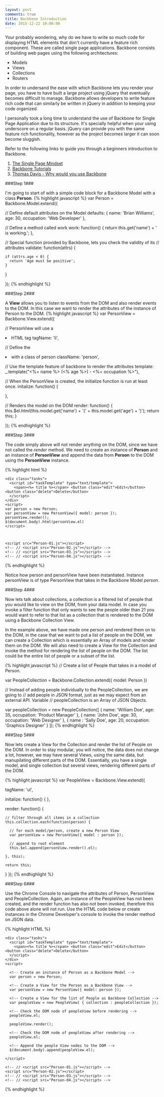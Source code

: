 ```yaml
---
layout: post
comments: true
title: Backbone Introduction
date: 2015-12-22 10:00:00
---
```


Your probably wondering, why do we have to write so much code for displaying HTML elements that don't currently have a feature rich component. These are called single page applications. Backbone consists of building web pages using the following architectures:

- Models
- Views
- Collections
- Routers

In order to undersand the ease with which Backbone lets you render your page, you have to have built a large project using jQuery that eventually becomes difficult to manage. Backbone allows developers to write feature rich code that can similarly be written in jQuery in addition to keeping your code organized. 

I personally took a long time to understand the use of Backbone for Single Page Application due to its structure. It's specially helpful when your using underscore on a regular basis. jQuery can provide you with the same feature rich functionality, however as the project becomes larger it can soon become sluggish.

Refer to the following links to guide you through a beginners introduction to Backbone.

1. [The Single Page Mindset](https://singlepagebook.supportbee.com/chapters/single-page-mindset/)
2. [Backbone Tutorials](https://backbonetutorials.com/)
3. [Thomas Davis - Why would you use Backbone](https://cdnjs.com/libraries/backbone.js/tutorials/why-would-you-use-backbone)

###Step 1###

I'm going to start of with a simple code block for a Backbone Model with a class **Person**.
{% highlight javascript %}
var Person = Backbone.Model.extend({
  
  // Define default attributes on the Model
  defaults: {
    name: 'Brian Williams',
    age: 30,
    occupation: 'Web Developer'
  },

  // Define a method called work
  work: function() {
    return this.get('name') + ' is working.';
  },
  
  // Special function provided by Backbone, lets you check the validity of its
  // attributes
  validate: function(attrs) {

    if (attrs.age < 0) {
      return 'Age must be positive';
    }
  }

});
{% endhighlight %}

###Step 2###

A **View** allows you to listen to events from the DOM and also render events to the DOM. In this case we want to render the attributes of the instance of Person to the DOM.
{% highlight javascript %}
var PersonView = Backbone.View.extend({
  
  // PersonView will use a <li> HTML tag
  tagName: 'li',
  
  // Define the <li> with a class of person
  className: 'person',
  
  // Use the template feature of backbone to render the attributes
  template: _.template("<%= name %> (<% age %>) - <%= occupation %>"),
  
  // When the PersonView is created, the initialize function is run at least once.
  initalize: function() {

  },
  
  // Renders the model on the DOM
  render: function() {  
    this.$el.html(this.model.get('name') + '(' + this.model.get('age') + ')');
    return this;
  }

});
{% endhighlight %}

###Step 3###

The code simply above will not render anything on the DOM, since we have not called the *render* method. We need to create an instance of **Person** and an instance of **PersonView** and append the data from **Person** to the DOM using the **PersonView** instance.

{% highlight html %}

<!DOCTYPE html>
<html>
<body>
    <head>
       <link rel="stylesheet" href="bower_components/bootstrap.css">
   </head>
    <script src="bower_components/jquery/jquery.js"></script>
    <script src="bower_components/underscore/underscore.js"></script>
    <script src="bower_components/backbone/backbone.js"></script>

   <script id="personTemplate" type="text/template">
      <%= name %> (<%= age %>) - <%= occupation %>
   </script>
    
    <div class="tasks">
      <script id="taskTemplate" type="text/template">
        <span><%= title %></span> <button class="edit">Edit</button> <button class="delete">Delete</button>
      </script>
    </div>
    <script>
    var person = new Person;
    var personView = new PersonView({ model: person });
    personView.render();
    $(document.body).html(personView.el)
    </script>


    
    <script src="Person-01.js"></script>
    <!-- // <script src="Person-02.js"></script> -->
    <!-- // <script src="Person-03.js"></script> -->
    <!-- // <script src="Person-04.js"></script> -->

</body>
</html>
{% endhighlight %}

Notice how person and personView have been instantiated. Instance personView is of type PersonView that takes in the Backbone Model *person*.

###Step 4###

Now lets talk about collections, a collection is a filtered list of people that you would like to view on the DOM, from your data model. In case you invoke a filter function that only wants to see the people older than 21 you would want to refer to that list as a collection that is rendered to the DOM using a Backbone Collection View.

In the example above, we have made one person and rendered them on to the DOM, in the case that we want to put a list of people on the DOM, we can create a Collection which is essentially an Array of models and render them on the DOM. We will also need to create a View for the Collection and invoke the method for rendering the list of people on the DOM. The list could be the entire list of people or a subset of the list. 

{% highlight javascript %}
// Create a list of People that takes in a model of Person.

var PeopleCollection = Backbone.Collection.extend({ model: Person })

// Instead of adding people individually to the PeopleCollection, we are going to 
// add people in JSON format, just as we may expect from an external API. Variable
// peopleCollection is an Array of JSON Objects.

var peopleCollection = new PeopleCollection([
  {
    name: 'William Doe',
    age: 35,
    occupation: 'Product Manager'
  },
  {
    name: 'John Doe',
    age: 30,
    occupation: 'Web Designer'
  },
  {
    name : 'Sally Doe',
    age: 20,
    occupation: 'Graphics Designer'
  }
]);
{% endhighlight %}

###Step 5###

Now lets create a View for the Collection and render the list of People on the DOM. In order to stay modular, you will notice, the data does not change a lot, however, we may have several Views, using the same data, but manupilating different parts of the DOM. Essentially, you have a single model, and single collection but several views, rendering different parts of the DOM.

{% highlight javascript %}
var PeopleView = Backbone.View.extend({
  
  tagName: 'ul',

  initalize: function() {
  },

  render: function() {
    
    // filter through all items in a collection
    this.collection.each(function(person) {
      
      // for each model/person, create a new Person View
      var personView = new PersonView({ model : person });
      
      // append to root element
      this.$el.append(personView.render().el);
      
    }, this);

    return this;
  }
});
{% endhighlight %}

###Step 6###

Use the Chrome Console to navigate the attributes of Person, PersonView and PeopleCollection. Again, an instance of the PeopleView has not been created, and the render function has also not been invoked, therefore this code above alone will not run. Use the HTML code below or create instances in the Chrome Developer's console to invoke the render method on JSON data.

{% highlight HTML %}
<!DOCTYPE html>
<html>
<body>
    <head>
       <link rel="stylesheet" href="bower_components/bootstrap.css">
   </head>
    <script src="bower_components/jquery/jquery.js"></script>
    <script src="bower_components/underscore/underscore.js"></script>
    <script src="bower_components/backbone/backbone.js"></script>

   <script id="personTemplate" type="text/template">
      <%= name %> (<%= age %>) - <%= occupation %>
   </script>
    
    <div class="tasks">
      <script id="taskTemplate" type="text/template">
        <span><%= title %></span> <button class="edit">Edit</button> <button class="delete">Delete</button>
      </script>
    </div>
    <script>
      
      <!-- Create an instance of Person as a Backbone Model -->
      var person = new Person;
      
      <!-- Create a View for the Person as a Backbone View -->
      var personView = new PersonView({ model: person });
      
      <!-- Create a View for the list of People as Backbone Collection -->
      var peopleView = new PeopleView( { collection : peopleCollection });
      
      <!-- Check the DOM node of peopleView before rendering -->
      peopleView.el;
      
      peopleView.render();
      
      <!-- Check the DOM node of peopleView after rendering -->
      peopleView.el;
      
      <!-- Append the people View nodes to the DOM -->
      $(document.body).append(peopleView.el);
      
    </script>
    
    <!-- // <script src="Person-01.js"></script> -->
    <script src="Person-02.js"></script>
    <!-- // <script src="Person-03.js"></script> -->
    <!-- // <script src="Person-04.js"></script> -->

</body>
</html>
{% endhighlight %}
